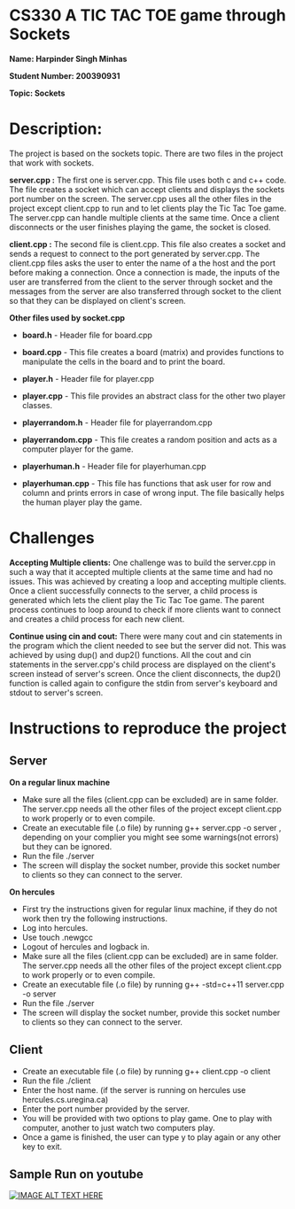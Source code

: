 # CS330 A TIC TAC TOE game through Sockets

**Name: Harpinder Singh Minhas**

**Student Number: 200390931**

**Topic: Sockets**

# Description: 
The project is based on the sockets topic. There are two files in the project that work with sockets. 

**server.cpp :**
The first one is server.cpp. This file uses both c and c++ code. The file creates a socket which can accept clients and displays the sockets port number on the screen. The server.cpp uses all the other files in the project except client.cpp to run and to let clients play the Tic Tac Toe game. The server.cpp can handle multiple clients at the same time. Once a client disconnects or the user finishes playing the game, the socket is closed.

**client.cpp :**
The second file is client.cpp. This file also creates a socket and sends a request to connect to the port generated by server.cpp. The client.cpp files asks the user to enter the name of a the host and the port before making a connection. Once a connection is made, the inputs of the user are transferred from the client to the server through socket and the messages from the server are also transferred through socket to the client so that they can be displayed on client's screen.

**Other files used by socket.cpp**

- **board.h** -  Header file for board.cpp

- **board.cpp** - This file creates a board (matrix) and provides functions to manipulate the cells in the board and to print the board.

- **player.h** - Header file for player.cpp

- **player.cpp** - This file provides an abstract class for the other two player classes.

- **playerrandom.h** - Header file for playerrandom.cpp

- **playerrandom.cpp** - This file creates a random position and acts as a computer player for the game.

- **playerhuman.h** - Header file for playerhuman.cpp

- **playerhuman.cpp** -  This file has functions that ask user for row and column and prints errors in case of wrong input. The file basically helps the human player play the game.

# Challenges

**Accepting Multiple clients:** 
One challenge was to build the server.cpp in such a way that it accepted multiple clients at the same time and had no issues. This was achieved by creating a loop and accepting multiple clients. Once a client successfully connects to the server, a child process is generated which lets the client play the Tic Tac Toe game. The parent process continues to loop around to check if more clients want to connect and creates a child process for each new client.

**Continue using cin and cout:**
There were many cout and cin statements in the program which the client needed to see but the server did not. This was achieved by using dup() and dup2() functions. All the cout and cin statements in the server.cpp's child process are displayed on the client's screen instead of server's screen. Once the client disconnects, the dup2() function is called again to configure the stdin from server's keyboard and stdout to server's screen.

# Instructions to reproduce the project

## Server

**On a regular linux machine**
- Make sure all the files (client.cpp can be excluded) are in same folder. The server.cpp needs all the other files of the project except client.cpp to work properly or to even compile.
- Create an executable file (.o file) by running g++ server.cpp -o server , depending on your complier you might see some warnings(not errors) but they can be ignored. 
- Run the file ./server
- The screen will display the socket number, provide this socket number to clients so they can connect to the server.


**On hercules**
- First try the instructions given for regular linux machine, if they do not work then try the following instructions.
- Log into hercules.
- Use touch .newgcc
- Logout of hercules and logback in.
- Make sure all the files (client.cpp can be excluded) are in same folder. The server.cpp needs all the other files of the project except client.cpp to work properly or to even compile.
- Create an executable file (.o file) by running g++ -std=c++11 server.cpp -o server
- Run the file ./server
- The screen will display the socket number, provide this socket number to clients so they can connect to the server.

## Client

- Create an executable file (.o file) by running g++ client.cpp -o client
- Run the file ./client
- Enter the host name. (if the server is running on hercules use hercules.cs.uregina.ca)
- Enter the port number provided by the server.
- You will be provided with two options to play game. One to play with computer, another to just watch two computers play.
- Once a game is finished, the user can type y to play again or any other key to exit.

## Sample Run on youtube

[![IMAGE ALT TEXT HERE](https://img.youtube.com/vi/j0edpAOKHL0/0.jpg)](https://www.youtube.com/watch?v=j0edpAOKHL0)

